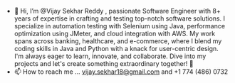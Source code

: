 

- 👋 Hi, I’m @Vijay Sekhar Reddy , passionate Software Engineer with 8+ years of expertise in crafting and testing top-notch software solutions. I specialize in automation testing with Selenium using Java, performance optimization using JMeter, and cloud integration with AWS. My work spans across banking, healthcare, and e-commerce, where I blend my coding skills in Java and Python with a knack for user-centric design. I'm always eager to learn, innovate, and collaborate. Dive into my projects and let's create something extraordinary together! 🌟
- 📫 How to reach me ... vijay.sekhar18@gmail.com and +1 774 (486) 0732

<!---
Vijaysekhar18/Vijaysekhar18 is a ✨ special ✨ repository because its `README.md` (this file) appears on your GitHub profile.
You can click the Preview link to take a look at your changes.

- 👀 I’m interested in ...Learning new technologies.
- 🌱 I’m currently learning ...Devops
- 💞️ I’m looking to collaborate on ...
--->
